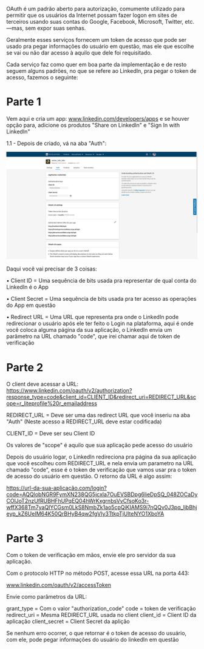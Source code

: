 OAuth é um padrão aberto para autorização, comumente utilizado para permitir que os usuários da Internet possam
fazer logon em sites de terceiros usando suas contas do Google, Facebook, Microsoft, Twitter, etc.—mas, sem expor
suas senhas.

Geralmente esses serviços fornecem um token de acesso que pode ser usado pra pegar informações do usuário em questão, mas ele que escolhe se vai ou não dar acesso à aquilo que dele foi requisitado.

Cada serviço faz como quer em boa parte da implementação e de resto seguem alguns padrões, no que se refere ao LinkedIn,
pra pegar o token de acesso, fazemos o seguinte:

# Parte 1

Vem aqui e cria um app: www.linkedin.com/developers/apps e se houver opção para, adicione os produtos "Share on LinkedIn" e "Sign In with LinkedIn"

1.1 - Depois de criado, vá na aba "Auth":

![Imagem 01](./imagem_01.png "Imagem 01")

Daqui você vai precisar de 3 coisas:

• Client ID = Uma sequência de bits usada pra representar de qual conta do LinkedIn é o App

• Client Secret = Uma sequência de bits usada pra ter acesso as operações do App em questão

• Redirect URL = Uma URL que representa pra onde o LinkedIn pode redirecionar o usuário após ele ter feito o Login na plataforma, aqui é onde você coloca alguma página da sua aplicação, o LinkedIn envia um parâmetro na URL chamado "code", que irei chamar aqui de token de verificação

# Parte 2

O client deve acessar a URL: https://www.linkedin.com/oauth/v2/authorization?response_type=code&client_id=CLIENT_ID&redirect_uri=REDIRECT_URL&scope=r_liteprofile%20r_emailaddress

REDIRECT_URL = Deve ser uma das redirect URL que você inseriu na aba "Auth" (Neste acesso a REDIRECT_URL deve estar codificada)

CLIENT_ID = Deve ser seu Client ID

Os valores de "scope" é aquilo que sua aplicação pede acesso do usuário

Depois do usuário logar, o LinkedIn redireciona pra página da sua aplicação que você escolheu com REDIRECT_URL e nela envia um parametro na URL chamado "code", esse é o token de verificação que vamos usar pra o token de acesso do usuário em questão.
O retorno da URL é algo assim:

https://url-da-sua-aplicação.com/login?code=AQQlobNGR9FymXN238QG5jcxla7OuEVSBDpg6lieDpSQ_048ZOCaDyCOlJoT2nzUfRUBHFhUPqEQ04hWrKxgrnbsVvCfsoKo3r-wffX368Tm7yaQIYCGsm0LkS8NmbZk1ao5cpQiKIAMS9i7nQQv0J3pq_ljbBhjeyp_kZ6UeIM64K50QrBHyB4qw2fgVIy3TtkpTjUlteNYO1XboYA

# Parte 3

Com o token de verificação em mãos, envie ele pro servidor da sua aplicação.

Com o protocolo HTTP no método POST, acesse essa URL na porta 443:

www.linkedin.com/oauth/v2/accessToken

Envie como parâmetros da URL:

grant_type = Com o valor "authorization_code"
code = token de verificação
redirect_uri = Mesma REDIRECT_URL usada no client
client_id = Client ID da aplicação
client_secret = Client Secret da aplição

Se nenhum erro ocorrer, o que retornar é o token de acesso do usuário, com ele, pode pegar informações do usuário do linkedIn em questão